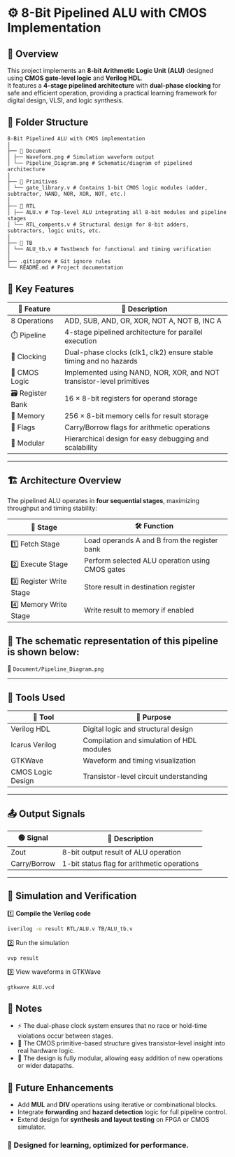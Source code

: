 # ⚙️ 8-Bit Pipelined ALU with CMOS Implementation

## 🧠 Overview

This project implements an **8-bit Arithmetic Logic Unit (ALU)** designed using **CMOS gate-level logic** and **Verilog HDL**.  
It features a **4-stage pipelined architecture** with **dual-phase clocking** for safe and efficient operation, providing a practical learning framework for digital design, VLSI, and logic synthesis.


## 📂 Folder Structure
```
8-Bit Pipelined ALU with CMOS implementation
│
├── 📁 Document
│ ├── Waveform.png # Simulation waveform output
│ └── Pipeline_Diagram.png # Schematic/diagram of pipelined architecture
│
├── 📁 Primitives
│ └── gate_library.v # Contains 1-bit CMOS logic modules (adder, subtractor, NAND, NOR, XOR, NOT, etc.)
│
├── 📁 RTL
│ ├── ALU.v # Top-level ALU integrating all 8-bit modules and pipeline stages
│ └── RTL_compents.v # Structural design for 8-bit adders, subtractors, logic units, etc.
│
├── 📁 TB
│ └── ALU_tb.v # Testbench for functional and timing verification
│
├── .gitignore # Git ignore rules
└── README.md # Project documentation

```

## 🔧 Key Features

| 🔢 Feature        | 📝 Description                                                        |
| ----------------- | --------------------------------------------------------------------- |
| 8 Operations      | ADD, SUB, AND, OR, XOR, NOT A, NOT B, INC A                           |
| ⏱️ Pipeline       | 4-stage pipelined architecture for parallel execution                 |
| 🔄 Clocking       | Dual-phase clocks (clk1, clk2) ensure stable timing and no hazards    |
| 🧠 CMOS Logic     | Implemented using NAND, NOR, XOR, and NOT transistor-level primitives |
| 🗃️ Register Bank | 16 × 8-bit registers for operand storage                              |
| 💾 Memory         | 256 × 8-bit memory cells for result storage                           |
| 🚩 Flags          | Carry/Borrow flags for arithmetic operations                         |
| 🧩 Modular        | Hierarchical design for easy debugging and scalability                |

---

## 🏗️ Architecture Overview

The pipelined ALU operates in **four sequential stages**, maximizing throughput and timing stability:

| 🔢 Stage                 | 🛠️ Function                                     |
| ------------------------ | ----------------------------------------------- |
| 1️⃣ Fetch Stage          | Load operands A and B from the register bank     |
| 2️⃣ Execute Stage        | Perform selected ALU operation using CMOS gates  |
| 3️⃣ Register Write Stage | Store result in destination register             |
| 4️⃣ Memory Write Stage   | Write result to memory if enabled                |

## 🧩 The schematic representation of this pipeline is shown below:  
📄 `Document/Pipeline_Diagram.png`

---

## 🧰 Tools Used

| 🧠 Tool          | 📝 Purpose                                       |
| ---------------- | ----------------------------------------------- |
| Verilog HDL      | Digital logic and structural design             |
| Icarus Verilog   | Compilation and simulation of HDL modules       |
| GTKWave          | Waveform and timing visualization               |
| CMOS Logic Design| Transistor-level circuit understanding          |

---

## 📤 Output Signals

| 🟢 Signal    | 📝 Description                                            |
| ------------ | --------------------------------------------------------- |
| Zout         | 8-bit output result of ALU operation                      |
| Carry/Borrow | 1-bit status flag for arithmetic operations               |

---

## 🧪 Simulation and Verification

1️⃣ **Compile the Verilog code**

```bash
iverilog -o result RTL/ALU.v TB/ALU_tb.v
```
2️⃣ Run the simulation
```
vvp result
```
3️⃣ View waveforms in GTKWave
```
gtkwave ALU.vcd
```
## 📝 Notes

- ⚡ The dual-phase clock system ensures that no race or hold-time violations occur between stages.
- 🧠 The CMOS primitive-based structure gives transistor-level insight into real hardware logic.
- 🔁 The design is fully modular, allowing easy addition of new operations or wider datapaths.

## 🧩 Future Enhancements

- Add **MUL** and **DIV** operations using iterative or combinational blocks.  
- Integrate **forwarding** and **hazard detection** logic for full pipeline control.  
- Extend design for **synthesis and layout testing** on FPGA or CMOS simulator.

### 🚀 Designed for learning, optimized for performance.




